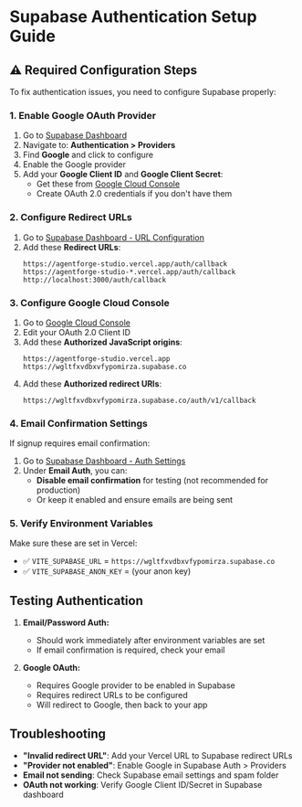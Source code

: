 # Supabase Authentication Setup Guide

## ⚠️ Required Configuration Steps

To fix authentication issues, you need to configure Supabase properly:

### 1. Enable Google OAuth Provider

1. Go to [Supabase Dashboard](https://supabase.com/dashboard/project/wgltfxvdbxvfypomirza/auth/providers)
2. Navigate to: **Authentication > Providers**
3. Find **Google** and click to configure
4. Enable the Google provider
5. Add your **Google Client ID** and **Google Client Secret**:
   - Get these from [Google Cloud Console](https://console.cloud.google.com/apis/credentials)
   - Create OAuth 2.0 credentials if you don't have them

### 2. Configure Redirect URLs

1. Go to [Supabase Dashboard - URL Configuration](https://supabase.com/dashboard/project/wgltfxvdbxvfypomirza/auth/url-configuration)
2. Add these **Redirect URLs**:
   ```
   https://agentforge-studio.vercel.app/auth/callback
   https://agentforge-studio-*.vercel.app/auth/callback
   http://localhost:3000/auth/callback
   ```

### 3. Configure Google Cloud Console

1. Go to [Google Cloud Console](https://console.cloud.google.com/apis/credentials)
2. Edit your OAuth 2.0 Client ID
3. Add these **Authorized JavaScript origins**:
   ```
   https://agentforge-studio.vercel.app
   https://wgltfxvdbxvfypomirza.supabase.co
   ```
4. Add these **Authorized redirect URIs**:
   ```
   https://wgltfxvdbxvfypomirza.supabase.co/auth/v1/callback
   ```

### 4. Email Confirmation Settings

If signup requires email confirmation:
1. Go to [Supabase Dashboard - Auth Settings](https://supabase.com/dashboard/project/wgltfxvdbxvfypomirza/auth/settings)
2. Under **Email Auth**, you can:
   - **Disable email confirmation** for testing (not recommended for production)
   - Or keep it enabled and ensure emails are being sent

### 5. Verify Environment Variables

Make sure these are set in Vercel:
- ✅ `VITE_SUPABASE_URL` = `https://wgltfxvdbxvfypomirza.supabase.co`
- ✅ `VITE_SUPABASE_ANON_KEY` = (your anon key)

## Testing Authentication

1. **Email/Password Auth:**
   - Should work immediately after environment variables are set
   - If email confirmation is required, check your email

2. **Google OAuth:**
   - Requires Google provider to be enabled in Supabase
   - Requires redirect URLs to be configured
   - Will redirect to Google, then back to your app

## Troubleshooting

- **"Invalid redirect URL"**: Add your Vercel URL to Supabase redirect URLs
- **"Provider not enabled"**: Enable Google in Supabase Auth > Providers
- **Email not sending**: Check Supabase email settings and spam folder
- **OAuth not working**: Verify Google Client ID/Secret in Supabase dashboard

